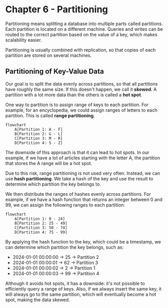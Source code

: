 # Chapter 6 - Partitioning

Partitioning means splitting a database into multiple parts called partitions. Each partition is located on a different
machine. Queries and writes can be routed to the correct partition based on the value of a key, which makes scalability
easier.

Partitioning is usually combined with replication, so that copies of each partition are stored on several machines.

## Partitioning of Key-Value Data

Our goal is to split the data evenly across partitions, so that all partitions have roughly the same size. If this 
doesn't happen, we call it **skewed**. A partition with a lot more data than the others is called a **hot spot**.

One way to partition is to assign range of keys to each partition. For example, for an encyclopedia, we could assign
ranges of letters to each partition. This is called **range partitioning**.

```mermaid
flowchart 
    A[Partition 1: A - F]
    B[Partition 2: G - L]
    C[Partition 3: M - R]
    D[Partition 4: S - Z]
```

The downside of this approach is that it can lead to hot spots. In our example, if we have a lot of articles starting
with the letter A, the partition that stores the A range will be a hot spot.

Due to this risk, range partitioning is not used very often. Instead, we can use **hash partitioning**. We take a
hash of the key and use the result to determine which partition the key belongs to.

We then distribute the ranges of hashes evenly across partitions. For example, if we have a hash function that returns
an integer between 0 and 99, we can assign the following ranges to each partition:

```mermaid
flowchart 
    A[Partition 1: 0 - 24]
    B[Partition 2: 25 - 49]
    C[Partition 3: 50 - 74]
    D[Partition 4: 75 - 99]
```

By applying the hash function to the key, which could be a timestamp, we can determine which partition the key belongs,
such as:
- 2024-01-01 00:00:00 -> 25 -> Partition 2
- 2024-01-01 00:00:01 -> 62 -> Partition 3
- 2024-01-01 00:00:02 -> 2 -> Partition 1
- 2024-01-01 00:00:03 -> 99 -> Partition 4

Although it avoids hot spots, it has a downside: it's not possible to efficiently query a range of keys. Also, if we
always insert the same key, it will always go to the same partition, which will eventually become a hot spot, making
the data skewed.